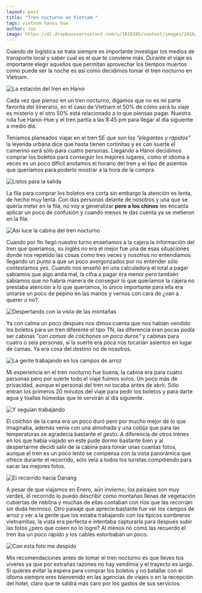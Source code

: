 ```yaml
---
layout: post
title: "Tren nocturno en Vietnam "
tags: vietnam hanoi hue
author: rox
image: https://dl.dropboxusercontent.com/u/1610385/content/images/2016/02/IMG_5601.JPG
---
```


Cuando de logística se trata siempre es importante investigar los medios de transporte local y saber cual es el que te conviene más. Durante el viaje es importante elegir aquellos que permitan aprovechar los tiempos muertos como puede ser la noche es así como decidimos tomar el tren nocturno en Vietnam.

![La estación del tren en Hanoi](https://dl.dropboxusercontent.com/u/1610385/content/images/2016/02/IMG_5279.JPG)

Cada vez que pienso en un tren nocturno, digamos que no es mi parte favorita del itinerario, en el caso de Vietnam el 50% de cómo será tu viaje es misterio y el otro 50% está relacionado a lo que piensas pagar. Nuestra ruta fue Hanoi-Hue y el tren partía a las 8:45 pm para llegar al día siguiente a medio día.

Teníamos planeados viajar en el tren SE que son los *”elegantes y rápidos”* la leyenda urbana dice que hasta tienen cortinitas y es con suerte el camerino será sólo para cuatro personas. Llegando a Hanoi decidimos comprar los boletos para conseguir los mejores lugares, como el idioma a veces es un poco difícil anotamos el horario del tren y el tipo de asientos que queríamos para poderlo mostrar a la hora de la compra.

![Listos para la salida](https://dl.dropboxusercontent.com/u/1610385/content/images/2016/02/IMG_5281.JPG)

La fila para comprar los boletos era corta sin embargo la atención es lenta, de hecho muy lenta. Con dos personas delante de nosotros y una que se quería meter en la fila, no voy a generalizar **pero a los chinos** les encanta aplicar un poco de confusión y cuando menos te das cuenta ya se metieron en la fila.

![Asi luce la cabina del tren nocturno](https://dl.dropboxusercontent.com/u/1610385/content/images/2016/02/IMG_5330.JPG)

Cuando por fin llegó nuestro turno enseñamos a la cajera la información del tren que queríamos, su inglés no era el mejor fue una de esas situaciones donde nos repetido las cosas como tres veces y nosotros no entendíamos llegando un punto a que un poco avergonzados por no entender sólo contestamos *yes*. Cuando nos enseñó en una calculadora el total a pagar sabíamos que algo anda mal, la cifra a pagar era menor pero también sabíamos que no habría manera de conseguir lo que queríamos la cajera no prestaba atención a lo que queríamos, lo único importante para ella era untarse un poco de pepino en las manos y vernos con cara de ¿van a querer o no?.

![Despertando con la vista de las montañas](https://dl.dropboxusercontent.com/u/1610385/content/images/2016/02/IMG_5618.JPG)

Ya con calma un poco después nos dimos cuenta que nos habían vendido los boletos para un tren diferente el tipo TN, las diferencia eran pocas podía ser cabinas *”con camas de colchones un poco duros”* y cabinas para cuatro o seis personas, si la suerte era poca nos tocarían asientos en lugar de camas. Ya era cosa del destino no de nosotros.

![La gente trabajando en los campos de arroz](https://dl.dropboxusercontent.com/u/1610385/content/images/2016/02/IMG_5346.JPG)

Mi experiencia en el tren nocturno fue buena, la cabina era para cuatro personas pero por suerte todo el viaje fuimos solos. Un poco más de privacidad, aunque el personal del tren no tocaba antes de abrir. Sólo entran los primeros 20 minutos del viaje para pedir los boletos y para darte agua y toallas húmedas que te servirán al día siguiente.

![Y seguían trabajando](https://dl.dropboxusercontent.com/u/1610385/content/images/2016/02/IMG_5341.JPG)

El colchón de la cama era un poco duró pero por mucho mejor de lo que imaginaba, además venía con una almohada y una cobija que para las temperaturas se agradecía bastante el gesto. A diferencia de otros trenes en los que había viajado en este pude dormir bastante bien y al despertarme decidí salir de la cabina para tomar unas cuantas fotos, aunque el tren es un poco lento se compensa con la vista panorámica que ofrece durante el recorrido, sólo veía a todos los turistas compitiendo para sacar las mejores fotos.

![El recorrido hacia Danang](https://dl.dropboxusercontent.com/u/1610385/content/images/2016/02/IMG_5668.JPG)

A pesar de que viajamos en Enero, aún invierno, los paisajes son muy verdes, el recorrido lo puedo describir como montañas llenas de vegetación cubiertas de neblina y muchas de ellas contaban con ríos que las recorrían sin duda hermoso. Otro paisaje que aprecie bastante fue ver los campos de arroz y ver a la gente que los estaba trabajando con los típicos sombreros vietnamitas, la vista era perfecta e intentaba capturarla para después subir las fotos ¿pero que creen no lo logre? Al menos no como las recuerdo el tren iba un poco rápido y los cables estorbaban un poco.

![Con esta foto me despido](https://dl.dropboxusercontent.com/u/1610385/content/images/2016/02/IMG_5645.JPG)
 
Mis recomendaciones antes de tomar el tren nocturno es que lleves tus víveres ya que por extrañas razones no hay vendimia y el trayecto es largo. Si quieres evitar la espera para comprar los boletos y no batallar con el idioma siempre eres bienvenido en las agencias de viajes o en la recepción del hotel, claro que te saldrá más caro por los gastos de sus servicios. 
